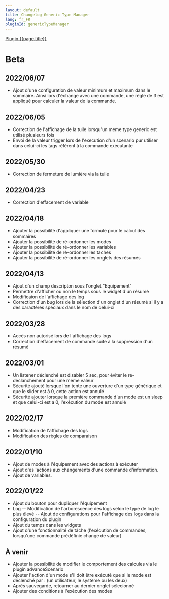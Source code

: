 ```yaml
---
layout: default
title: Changelog Generic Type Manager
lang: fr_FR
pluginId: genericTypeManager
---
```


<div id="title">
<a href="../../../{{site.baseurl}}/{{page.pluginId}}/{{page.lang}}">Plugin {{page.title}}</a>
</div>

# Beta

## 2022/06/07
- Ajout d'une configuration de valeur minimum et maximum dans le sommaire. Ainsi lors d'échange avec une commande, une règle de 3 est appliqué pour calculer la valeur de la commande. 

## 2022/06/05
- Correction de l'affichage de la tuile lorsqu'un meme type generic est utilisé plusieurs fois
- Envoi de la valeur trigger lors de l'execution d'un scenario pur utiliser dans celui-ci les tags référent à la commande exécutante

## 2022/05/30
- Correction de fermeture de lumière via  la tuile
## 2022/04/23
- Correction d'effacement de variable
## 2022/04/18
- Ajouter la possibilité d'appliquer une formule pour le calcul des sommaires
- Ajouter la possibilité de ré-ordonner les modes
- Ajouter la possibilité de ré-ordonner les variables
- Ajouter la possibilité de ré-ordonner les taches
- Ajouter la possibilité de ré-ordonner les onglets des résumés
## 2022/04/13
- Ajout d'un champ descripton sous l'onglet "Equipement"
- Permettre d'afficher ou non le temps sous le widget d'un résumé
- Modificaion de l'affichage des log
- Correction d'un bug lors de la sélection d'un onglet d'un résumé si il y a des caractères spéciaux dans le nom de celui-ci
## 2022/03/28
- Accès non autorisé lors de l'affichage des logs
- Correction d'effacement de commande suite à la suppression d'un résumé
## 2022/03/01
- Un listener déclenché est disabler 5 sec, pour éviter le re-declanchement pour une meme valeur
- Sécurité ajouté lorsque l'on tente une ouverture d'un type générique et que le slider est à 0, cette action est annulé
- Sécurité ajouter lorsque la première commande d'un mode est un sleep et que celui-ci est a 0, l'exécution du mode est annulé
## 2022/02/17
- Modification de l'affichage des logs
- Modification des règles de comparaison
## 2022/01/10
- Ajout de modes à l'équipement avec des actions à exécuter
- Ajout d'es 'actions aux changements d'une commande d'information.
- Ajout de variables.
## 2022/01/22
- Ajout du bouton pour dupliquer l'équipement
- Log
-- Modification de l'arborescence des logs selon le type de log le plus élevé
-- Ajout de configurations pour l'affichage des logs dans la configuration du plugin
- Ajout du temps dans les widgets
- Ajout d'une fonctionnalité de tâche (l'exécution de commandes, lorsqu'une commande prédéfinie change de valeur)
  
## À venir
- Ajouter la possibilité de modifier le comportement des calcules via le plugin advanceScenario
- Ajouter l'action d'un mode s'il doit être exécuté que si le mode est déclenché par : (un utilisateur, le système ou les deux)
- Après sauvegarde, retourner au dernier onglet sélecionné
- Ajouter des conditions à l'exécution des modes